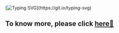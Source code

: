 
[![Typing SVG](https://readme-typing-svg.herokuapp.com?font=Roboto&weight=700&size=32&pause=500&color=4e9f01&vCenter=true&width=435&lines=Hello+There!+I'm+Parag+Ekbote.;Open-Source+Contributor.)](https://git.io/typing-svg)

## **To know more**, please click [here🌠](https://paragekbote.github.io/)
